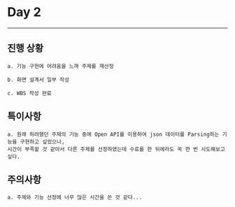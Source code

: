 # Day 2

---

## 진행 상황

```
a. 기능 구현에 어려움을 느껴 주제를 재선정

b. 화면 설계서 일부 작성

c. WBS 작성 완료
```



## 특이사항

```
a. 원래 하려했던 주제의 기능 중에 Open API를 이용하여 json 데이터를 Parsing하는 기능을 구현하고 싶었으나,
시간이 부족할 것 같아서 다른 주제를 선정하였는데 수료를 한 뒤에라도 꼭 한 번 시도해보고 싶다.
```



## 주의사항

```
a. 주제와 기능 선정에 너무 많은 시간을 쓴 것 같다...
```

